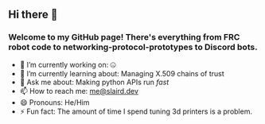 ## Hi there 👋
### Welcome to my GitHub page! There's everything from FRC robot code to networking-protocol-prototypes to Discord bots.

- 🔭 I’m currently working on: 🤐
- 🌱 I’m currently learning about: Managing X.509 chains of trust
- 💬 Ask me about: Making python APIs run _fast_
- 📫 How to reach me: me@slaird.dev
- 😄 Pronouns: He/Him
- ⚡ Fun fact: The amount of time I spend tuning 3d printers is a problem.

<!--
**daggerwolf45/daggerwolf45** is a ✨ _special_ ✨ repository because its `README.md` (this file) appears on your GitHub profile.

Here are some ideas to get you started:

- 🔭 I’m currently working on ...
- 🌱 I’m currently learning ...
- 👯 I’m looking to collaborate on ...
- 🤔 I’m looking for help with ...
- 💬 Ask me about ...
- 📫 How to reach me: ...
- 😄 Pronouns: ...
- ⚡ Fun fact: ...
-->

